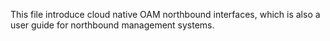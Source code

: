 This file introduce cloud native OAM northbound interfaces, which is also a user guide for northbound management systems.
